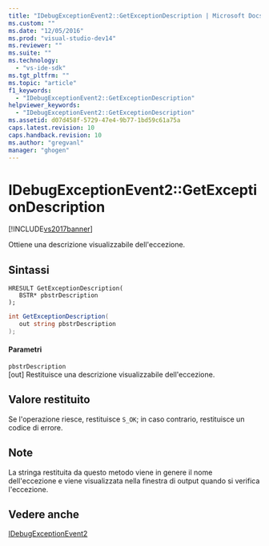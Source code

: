 ```yaml
---
title: "IDebugExceptionEvent2::GetExceptionDescription | Microsoft Docs"
ms.custom: ""
ms.date: "12/05/2016"
ms.prod: "visual-studio-dev14"
ms.reviewer: ""
ms.suite: ""
ms.technology: 
  - "vs-ide-sdk"
ms.tgt_pltfrm: ""
ms.topic: "article"
f1_keywords: 
  - "IDebugExceptionEvent2::GetExceptionDescription"
helpviewer_keywords: 
  - "IDebugExceptionEvent2::GetExceptionDescription"
ms.assetid: d07d458f-5729-47e4-9b77-1bd59c61a75a
caps.latest.revision: 10
caps.handback.revision: 10
ms.author: "gregvanl"
manager: "ghogen"
---
```

# IDebugExceptionEvent2::GetExceptionDescription
[!INCLUDE[vs2017banner](../../../code-quality/includes/vs2017banner.md)]

Ottiene una descrizione visualizzabile dell'eccezione.  
  
## Sintassi  
  
```cpp#  
HRESULT GetExceptionDescription(   
   BSTR* pbstrDescription  
);  
```  
  
```c#  
int GetExceptionDescription(   
   out string pbstrDescription  
);  
```  
  
#### Parametri  
 `pbstrDescription`  
 \[out\]  Restituisce una descrizione visualizzabile dell'eccezione.  
  
## Valore restituito  
 Se l'operazione riesce, restituisce `S_OK`; in caso contrario, restituisce un codice di errore.  
  
## Note  
 La stringa restituita da questo metodo viene in genere il nome dell'eccezione e viene visualizzata nella finestra di output quando si verifica l'eccezione.  
  
## Vedere anche  
 [IDebugExceptionEvent2](../../../extensibility/debugger/reference/idebugexceptionevent2.md)